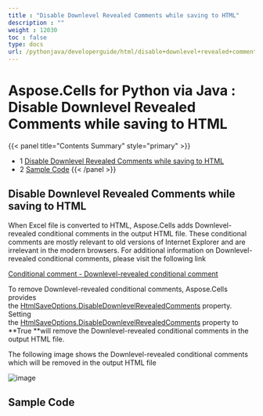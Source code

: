 ```yaml
---
title : "Disable Downlevel Revealed Comments while saving to HTML" 
description : "" 
weight : 12030 
toc : false
type: docs
url: /pythonjava/developerguide/html/disable+downlevel+revealed+comments+while+saving+to+html/
---
```


# Aspose.Cells for Python via Java : Disable Downlevel Revealed Comments while saving to HTML


{{< panel title="Contents Summary" style="primary" >}}
*   1 [Disable Downlevel Revealed Comments while saving to HTML](#disable-downlevel-revealed-comments-while-saving-to-html)
*   2 [Sample Code](#sample-code)
{{< /panel >}}
 

## Disable Downlevel Revealed Comments while saving to HTML

When Excel file is converted to HTML, Aspose.Cells adds Downlevel-revealed conditional comments in the output HTML file. These conditional comments are mostly relevant to old versions of Internet Explorer and are irrelevant in the modern browsers. For additional information on Downlevel-revealed conditional comments, please visit the following link

[Conditional comment - Downlevel-revealed conditional comment](https://en.wikipedia.org/wiki/Conditional_comment#Downlevel-revealed_conditional_comment)

To remove Downlevel-revealed conditional comments, Aspose.Cells provides the [HtmlSaveOptions.DisableDownlevelRevealedComments](https://apireference.aspose.com/cells/python/asposecells.api/htmlsaveoptions#DisableDownlevelRevealedComments) property. Setting the [HtmlSaveOptions.DisableDownlevelRevealedComments](https://apireference.aspose.com/cells/python/asposecells.api/htmlsaveoptions#DisableDownlevelRevealedComments) property to **True **will remove the Downlevel-revealed conditional comments in the output HTML file.

The following image shows the Downlevel-revealed conditional comments which will be removed in the output HTML file

![image](https://docs.aspose.com/download/attachments/50266308/Disable-Downlevel-Revealed-Comments.png?version=1&modificationDate=1503518199337&api=v2)

## Sample Code

